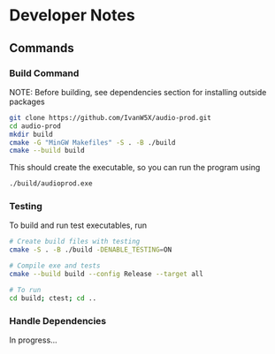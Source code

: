 # Developer Notes

## Commands

### Build Command

NOTE: Before building, see dependencies section for installing outside packages

```bash
git clone https://github.com/IvanW5X/audio-prod.git
cd audio-prod
mkdir build
cmake -G "MinGW Makefiles" -S . -B ./build
cmake --build build
```

This should create the executable, so you can run the program using

```bash
./build/audioprod.exe
```

### Testing

To build and run test executables, run

```bash
# Create build files with testing
cmake -S . -B ./build -DENABLE_TESTING=ON

# Compile exe and tests
cmake --build build --config Release --target all

# To run
cd build; ctest; cd ..
```

### Handle Dependencies

In progress...
